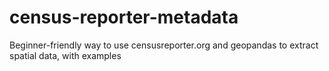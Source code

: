 # census-reporter-metadata
Beginner-friendly way to use censusreporter.org and geopandas to extract spatial data, with examples
